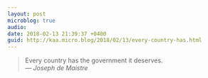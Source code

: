 ```yaml
---
layout: post
microblog: true
audio: 
date: 2018-02-13 21:39:37 +0400
guid: http://kaa.micro.blog/2018/02/13/every-country-has.html
---
```

> Every country has the government it deserves.  
>_— Joseph de Maistre_
